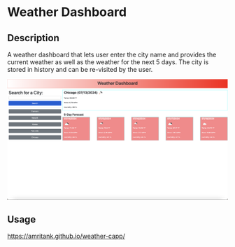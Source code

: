 # Weather Dashboard

## Description

A weather dashboard that lets user enter the city name and provides the current weather as well as the weather for the next 5 days. The city is stored in history and can be re-visited by the user.

![alt_text](assets/images/weather_dashboard.png)

## Usage
https://amritank.github.io/weather-capp/
